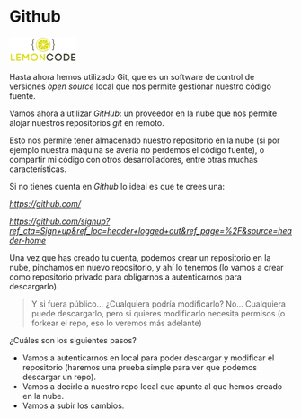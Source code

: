 # Github

<img src="../content/logo.png" width="120px">

<div style="page-break-before:always"></div>

Hasta ahora hemos utilizado Git, que es un software de control de
versiones *open source* local que nos permite gestionar nuestro código fuente.

Vamos ahora a utilizar *GitHub*: un proveedor en la nube que nos permite
alojar nuestros repositorios *git* en remoto.

Esto nos permite tener almacenado nuestro repositorio en la nube (si
por ejemplo nuestra máquina se avería no perdemos el código fuente), o
compartir mi código con otros desarrolladores, entre otras muchas
características.

Si no tienes cuenta en *Github* lo ideal es que te crees una:

*https://github.com/*

*https://github.com/signup?ref_cta=Sign+up&ref_loc=header+logged+out&ref_page=%2F&source=header-home*

Una vez que has creado tu cuenta, podemos crear un repositorio en la nube,
pinchamos en nuevo repositorio, y ahí lo tenemos (lo vamos a crear
como repositorio privado para obligarnos a autenticarnos para descargarlo).

> Y si fuera público... ¿Cualquiera podría modificarlo? No... Cualquiera
> puede descargarlo, pero si quieres modificarlo necesita permisos (o forkear
> el repo, eso lo veremos más adelante)

¿Cuáles son los siguientes pasos?

- Vamos a autenticarnos en local para poder descargar y modificar el repositorio
  (haremos una prueba simple para ver que podemos descargar un repo).
- Vamos a decirle a nuestro repo local que apunte al que hemos creado en la nube.
- Vamos a subir los cambios.
